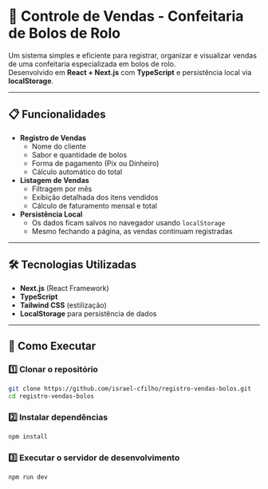 # 🍰 Controle de Vendas - Confeitaria de Bolos de Rolo

Um sistema simples e eficiente para registrar, organizar e visualizar vendas de uma confeitaria especializada em bolos de rolo.  
Desenvolvido em **React + Next.js** com **TypeScript** e persistência local via **localStorage**.

---

## 📋 Funcionalidades

- **Registro de Vendas**
  - Nome do cliente
  - Sabor e quantidade de bolos
  - Forma de pagamento (Pix ou Dinheiro)
  - Cálculo automático do total
- **Listagem de Vendas**
  - Filtragem por mês
  - Exibição detalhada dos itens vendidos
  - Cálculo de faturamento mensal e total
- **Persistência Local**
  - Os dados ficam salvos no navegador usando `localStorage`
  - Mesmo fechando a página, as vendas continuam registradas

---

## 🛠️ Tecnologias Utilizadas

- **Next.js** (React Framework)
- **TypeScript**
- **Tailwind CSS** (estilização)
- **LocalStorage** para persistência de dados

---

## 🚀 Como Executar

### 1️⃣ Clonar o repositório
```bash
git clone https://github.com/israel-cfilho/registro-vendas-bolos.git
cd registro-vendas-bolos
```
### 2️⃣ Instalar dependências
```bash
npm install
```
### 3️⃣ Executar o servidor de desenvolvimento
```bash
npm run dev
```
